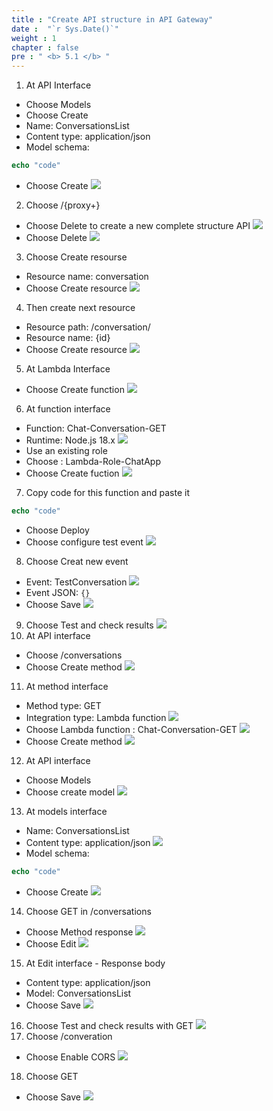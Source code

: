 ```yaml
---
title : "Create API structure in API Gateway"
date :  "`r Sys.Date()`" 
weight : 1
chapter : false
pre : " <b> 5.1 </b> "
---
```

1. At API Interface 
- Choose Models 
- Choose Create
- Name: ConversationsList
- Content type: application/json
- Model schema:
```php
echo "code"
```
- Choose Create
![](../../WorkShop2/05.break/5.1.api/149.png?featherlight=false&width=50pc)
2. Choose /{proxy+}
- Choose Delete to create a new complete structure API
![](../../WorkShop2/05.break/5.1.api/150.png?featherlight=false&width=50pc)
- Choose Delete
![](../../WorkShop2/05.break/5.1.api/151.png?featherlight=false&width=50pc)
3. Choose Create resourse
- Resource name: conversation
- Choose Create resource
![](../../WorkShop2/05.break/5.1.api/152.png?featherlight=false&width=50pc)
4. Then create next resource
- Resource path: /conversation/
- Resource name: {id}
- Choose Create resource
![](../../WorkShop2/05.break/5.1.api/153.png?featherlight=false&width=50pc)
5. At Lambda Interface
- Choose Create function
![](../../WorkShop2/05.break/5.1.api/154.png?featherlight=false&width=50pc)
6. At function interface
- Function: Chat-Conversation-GET
- Runtime: Node.js 18.x
![](../../WorkShop2/05.break/5.1.api/155.png?featherlight=false&width=50pc)
- Use an existing role
- Choose : Lambda-Role-ChatApp
- Choose Create fuction
![](../../WorkShop2/05.break/5.1.api/156.png?featherlight=false&width=50pc)
7. Copy code for this function and paste it
```php
echo "code"
```
- Choose Deploy
- Choose configure test event
![](../../WorkShop2/05.break/5.1.api/158.png?featherlight=false&width=50pc)
8. Choose Creat new event
- Event: TestConversation
![](../../WorkShop2/05.break/5.1.api/159.png?featherlight=false&width=50pc)
- Event JSON: `{}`
- Choose Save
![](../../WorkShop2/05.break/5.1.api/160.png?featherlight=false&width=50pc)
9. Choose Test and check results
![](../../WorkShop2/05.break/5.1.api/161.png?featherlight=false&width=50pc)
10. At API interface
- Choose /conversations
- Choose Create method
![](../../WorkShop2/05.break/5.1.api/162.png?featherlight=false&width=50pc)
11. At method interface
- Method type: GET
- Integration type: Lambda function
![](../../WorkShop2/05.break/5.1.api/163.png?featherlight=false&width=50pc)
- Choose Lambda function : Chat-Conversation-GET
![](../../WorkShop2/05.break/5.1.api/164.png?featherlight=false&width=50pc)
- Choose Create method
![](../../WorkShop2/05.break/5.1.api/165.png?featherlight=false&width=50pc)
12. At API interface
- Choose Models
- Choose create model
![](../../WorkShop2/05.break/5.1.api/166.png?featherlight=false&width=50pc)
13. At models interface
- Name: ConversationsList
- Content type: application/json
![](../../WorkShop2/05.break/5.1.api/167.png?featherlight=false&width=50pc)
- Model schema:
```php
echo "code"
```
- Choose Create
![](../../WorkShop2/05.break/5.1.api/168.png?featherlight=false&width=50pc)
14. Choose GET in /conversations
- Choose Method response
![](../../WorkShop2/05.break/5.1.api/169.png?featherlight=false&width=50pc)
- Choose Edit
![](../../WorkShop2/05.break/5.1.api/170.png?featherlight=false&width=50pc)
15. At Edit interface - Response body
- Content type: application/json
- Model: ConversationsList
- Choose Save
![](../../WorkShop2/05.break/5.1.api/171.png?featherlight=false&width=50pc)
16. Choose Test and check results with GET
![](../../WorkShop2/05.break/5.1.api/172.png?featherlight=false&width=50pc)
17. Choose /converation
- Choose Enable CORS
![](../../WorkShop2/05.break/5.1.api/173.png?featherlight=false&width=50pc)
18. Choose GET
- Choose Save
![](../../WorkShop2/05.break/5.1.api/174.png?featherlight=false&width=50pc)